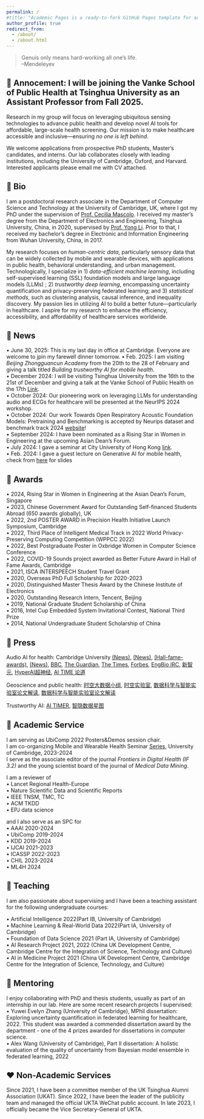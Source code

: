 ```yaml
---
permalink: /
#title: "Academic Pages is a ready-to-fork GitHub Pages template for academic personal websites"
author_profile: true
redirect_from: 
  - /about/
  - /about.html
---
```




>   Genuis only means hard-working all one’s life.\
> –Mendeleyev



##  📢 Annocement: I will be joining the Vanke School of Public Health at Tsinghua University as an Assistant Professor from Fall 2025.

Research in my group will focus on leveraging ubiquitous sensing technologies to advance public health and develop novel AI tools for affordable, large-scale health screening. Our mission is to make healthcare accessible and inclusive—ensuring *no one is left behind*.

We welcome applications from prospective PhD students, Master’s candidates, and interns. Our lab collaborates closely with leading institutions, including the University of Cambridge, Oxford, and Harvard. Interested applicants please email me with CV attached.

## 🎯 Bio

I am a postdoctoral research associate in the Department of Computer Science and Technology at the University of Cambridge, UK, where I got my PhD under the supervision of [Prof. Cecilia Mascolo](https://www.cl.cam.ac.uk/~cm542/). I received my master’s degree from the Department of Electronics and Engineering, Tsinghua University, China, in 2020, supervised by [Prof. Yong Li](https://fi.ee.tsinghua.edu.cn/~liyong/). Prior to that, I received my bachelor’s degree in Electronic and Information Engineering from Wuhan University, China, in 2017.

My research focuses on *human-centric data*, particularly sensory data that can be widely collected by mobile and wearable devices, with applications in public health, behavioral understanding, and urban management. Technologically, I specialize in 1) *data-efficient machine learning*, including self-supervised learning (SSL) foundation models and large language models (LLMs) ; 2) *trustworthy deep learning*, encompassing uncertainty quantification and privacy-preserving federated learning; and 3) *statistical methods*, such as clustering analysis, causal inference, and inequality discovery.  My passion lies in utilizing AI to build a better future—particularly in healthcare. I aspire for my research to enhance the efficiency, accessibility, and affordability of healthcare services worldwide.


## 📢 News
• June 30, 2025: This is my last day in office at Cambridge. Everyone are welcome to jpin my farewell dinner tomorrow.
• Feb. 2025: I am visiting *Beijing Zhongguancun Academy* from the 20th to the 28 of February and giving a talk titled *Building trustworthy AI for mobile health*.\
• December 2024: I will be visiting Tsinghua University from the 16th to the 21st of December and giving a talk at the Vanke School of Public Health on the 17th [Link](https://mp.weixin.qq.com/s/RBekev3aH0OrCO_hbioUXA).\
• October 2024: Our pioneering work on leveraging LLMs for understanding audio and ECGs for healthcare will be presented at the NeurIPS 2024 workshop.\
• October 2024: Our work Towards Open Respiratory Acoustic Foundation Models: Pretraining and Benchmarking is accepted by Neurips dataset and benchmark track 2024 [website](https://opera-benchmark.github.io/)!\
• September 2024: I have been nominated as a Rising Star in Women in Engineering at the upcoming Asian Dean’s Forum.\
• July 2024: I gave a seminar at City University of Hong Kong [link](https://www.ds.cityu.edu.hk/news-event/seminars/ai-empowered-mhealth-pioneering-applications-and-overcoming-key-challenges). \
• Feb. 2024: I gave a guest lecture on Generative AI for mobile health, check from [here](https://www.cl.cam.ac.uk/teaching/2324/MH/Guest-Xia.pdf) for slides 

## 🎉 Awards
• 2024, Rising Star in Women in Engineering at the Asian Dean’s Forum, Singapore \
• 2023, Chinese Government Award for Outstanding Self-financed Students Abroad (650 awards globally), UK \
• 2022, 2nd POSTER AWARD in Precision Health Initiative Launch Symposium, Cambridge \
• 2022, Third Place of lntelligent Medical Track in 2022 World Privacy-Preserving Computing Competition (WPPCC 2022)\
• 2022, Best Postgraduate Poster in Oxbridge Women in Computer Science Conference\
• 2022, COVID-19 Sounds project awarded as Better Future Award in Hall of Fame Awards, Cambridge\
• 2021, ISCA INTERSPEECH Student Travel Grant\
• 2020, Overseas PhD Full Scholarship for 2020-2023\
• 2020, Distinguished Master Thesis Award by the Chinese Institute of Electronics\
• 2020, Outstanding Research Intern, Tencent, Beijing\
• 2019, National Graduate Student Scholarship of China\
• 2016, Intel Cup Embedded System Invitational Contest, National Third Prize\
• 2014, National Undergraduate Student Scholarship of China

## 📃 Press
Audio AI for health: Cambridge University [(News)](https://www.cam.ac.uk/research/news/new-app-collects-the-sounds-of-covid-19), [(News)](https://www.cst.cam.ac.uk/news/your-phone-could-tell-us-if-you-have-coronavirus), [(Hall-fame-awards)](https://www.cst.cam.ac.uk/news/presenting-hall-fame-awards), [(News)](https://www.cst.cam.ac.uk/news/remote-monitoring-successfully-tracks-covid-19-progression-over-time), [BBC](https://www.bbc.co.uk/news/technology-52215290), [The Guardian](https://www.theguardian.com/world/2020/sep/21/what-is-persistent-cough-and-how-to-i-recognise-it-coronavirus-covid), [The Times](https://archive.ph/IRAX1), [Forbes](https://www.forbes.com/sites/marcwebertobias/2020/05/05/ai-and-medical-diagnostics-can-a-smartphone-app-detect-covid-19-from-speech-or-a-cough/#144df95f5436), [EngBio IRC](https://www.engbio.cam.ac.uk/files/media/digital_final_accelerating_research_impact_with_open_technologies.pdf), [新智元](https://mp.weixin.qq.com/s/xtjl0skrN_KlXDk8CqzAqw), [HyperAI超神经](https://mp.weixin.qq.com/s/pC97usmnzZGzDua7nrXf-g), [AI TIME 论道](https://mp.weixin.qq.com/s/K6gtvEPPNGtEs0yKJC9RWg)

Geoscience and public health: [时空大数据小组](https://mp.weixin.qq.com/s/EpeAkAsroxsZ86gq90PAJA), [时空实验室](https://mp.weixin.qq.com/s/1wytawD3p8-FMhwVWHNXkw), [数据科学与智能实验室论文解读](https://mp.weixin.qq.com/s?__biz=MzUzNjQwNzc0NA==&mid=2247490063&idx=1&sn=c9c83c8797b71c5a2a490f5654a881f6&chksm=fb572348bc3eb441a423e2ddf3a3dc9863862fed04502689e8eee98de89f91aabe3f6b4ed472&scene=126&sessionid=1734273324#rd), [数据科学与智能实验室论文解读](https://mp.weixin.qq.com/s?__biz=MzUzNjQwNzc0NA==&mid=2247485828&idx=1&sn=0dc3c805e72a24cfbb574625a6aefb05&chksm=faf7f22bcd807b3d2b5586bc5ee995cfd51a97e92fe2aaed4c2ff6b257e0fcb8198cecf6f6d7&scene=126&sessionid=1734273453#rd)

Trustworthy AI: [AI TIMER](https://mp.weixin.qq.com/s/s3ZJuodSNLo1X3IdqtFmMA), [智隐数据星图](https://mp.weixin.qq.com/s/-1vFAxFLrps9K_ss9Mc3BQ)

## 🚅 Academic Service

I am serving as UbiComp 2022 Posters&Demos session chair.\
I am co-organizing Mobile and Wearable Health Seminar [Series](https://mobile-systems.cl.cam.ac.uk/seminars.html), University of Cambridge, 2023-2024\
I serve as the associate editor of the journal *Frontiers in Digital Health (IF 3.2)* and the young scientist board of the journal of *Medical Data Mining*.

I am a reviewer of \
• Lancet Regional Health-Europe \
• Nature Scientific Data and Scientific Reports\
• IEEE TNSM, TMC, TC \
• ACM TKDD\
• EPJ data science

and I also serve as an SPC for\
• AAAI 2020-2024\
• UbiComp 2019-2024\
• KDD 2019-2024\
• IJCAI 2021-2023\
• ICASSP 2022-2023\
• CHIL 2023-2024\
• ML4H 2024


## 🚀 Teaching
I am also passionate about supervising and I have been a teaching assistant for the following undergraduate courses:

• Artificial Intelligence 2022(Part IB, University of Cambridge)\
• Machine Learning & Real-World Data 2022(Part IA, University of Cambridge)\
• Foundation of Data Science 2021 (Part IA, University of Cambridge)\
• AI Research Project 2021, 2022 (China UK Development Centre, Cambridge Centre for the Integration of Science, Technology and Culture)\
• AI in Medicine Project 2021 (China UK Development Centre, Cambridge Centre for the Integration of Science, Technology, and Culture)


## 📑 Mentoring
I enjoy collaborating with PhD and thesis students, usually as part of an internship in our lab. Here are some recent research projects I supervised:\
• Yuwei Evelyn Zhang (University of Cambridge), MPhil dissertation: Exploring uncertainty quantification in federated learning for healthcare, 2022. This student was awarded a commended dissertation award by the department - one of the 4 prizes awarded for dissertations in computer science.\
• Alex Wang (University of Cambridge), Part II dissertation: A holistic evaluation of the quality of uncertainty from Bayesian model ensemble in federated learning, 2022

## ❤️ Non-Academic Services
Since 2021, I have been a committee member of the UK Tsinghua Alumni Association (UKAT). Since 2022, I have been the leader of the publicity team and managed the official UKTA WeChat public account. In late 2023, I officially became the Vice Secretary-General of UKTA.

